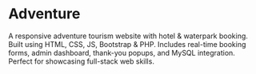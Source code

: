 # Adventure
A responsive adventure tourism website with hotel &amp; waterpark booking. Built using HTML, CSS, JS, Bootstrap &amp; PHP. Includes real-time booking forms, admin dashboard, thank-you popups, and MySQL integration. Perfect for showcasing full-stack web skills.
